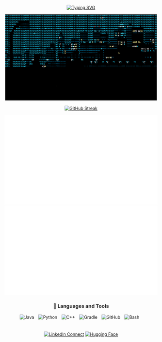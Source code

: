 <div align="center">

[![Typing SVG](https://readme-typing-svg.demolab.com?font=Oswald&size=30&pause=1000&color=EFF7EC&center=true&vCenter=true&duration=6000&random=false&height=53&lines=Hi+There+👋;I'm+Mert)](https://git.io/typing-svg)

<p align="center">
  <img src="assets/night.gif" width="500px">
</p>
 

[![GitHub Streak](https://streak-stats.demolab.com/?user=merterbak&theme=great-gatsby)](https://git.io/streak-stats)

![](https://raw.githubusercontent.com/merterbak/github-stats/master/generated/overview.svg#gh-dark-mode-only)
![](https://raw.githubusercontent.com/merterbak/github-stats/master/generated/languages.svg#gh-dark-mode-only)


### 🧰 Languages and Tools


<img align="center" alt="Java" width="30px" style="padding-right:10px;" src="https://cdn.jsdelivr.net/gh/devicons/devicon/icons/tensorflow/tensorflow-original.svg" />
<img align="center" alt="Python" width="30px" style="padding-right:10px;" src="https://cdn.jsdelivr.net/gh/devicons/devicon/icons/python/python-plain.svg" />
<img align="center" alt="C++" width="30px" style="padding-right:10px;" src="https://cdn.jsdelivr.net/gh/devicons/devicon/icons/pandas/pandas-original.svg" />
<img align="center" alt="Gradle" width="30px" style="padding-right:10px;" src="https://cdn.jsdelivr.net/gh/devicons/devicon/icons/pytorch/pytorch-original.svg" />
<img align="center" alt="GitHub" width="30px" style="padding-right:10px;" src="https://cdn.jsdelivr.net/gh/devicons/devicon/icons/swift/swift-original.svg" />
<img align="center" alt="Bash" width="30px" style="padding-right:10px;" src="https://cdn.jsdelivr.net/gh/devicons/devicon/icons/cplusplus/cplusplus-plain.svg" />

#
[![LinkedIn Connect](https://img.shields.io/badge/LinkedIn-0077B5?style=for-the-badge&logo=linkedin&logoColor=white)](https://www.linkedin.com/in/merterbak/)
[![Hugging Face](https://img.shields.io/badge/-HuggingFace-FDEE21?style=for-the-badge&logo=HuggingFace&logoColor=black)](https://huggingface.co/merterbak)

<div>
